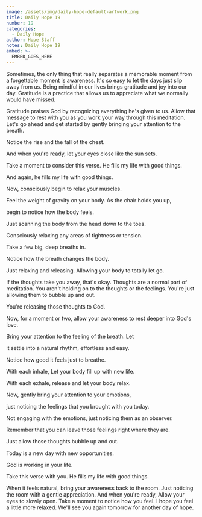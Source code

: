 ```yaml
---
image: /assets/img/daily-hope-default-artwork.png
title: Daily Hope 19
number: 19
categories:
  - Daily Hope
author: Hope Staff
notes: Daily Hope 19
embed: >-
  EMBED_GOES_HERE
---
```

Sometimes, the only thing that really separates a memorable moment from a forgettable moment is awareness. It's so easy to let the days just slip away from us. Being mindful in our lives brings gratitude and joy into our day. Gratitude is a practice that allows us to appreciate what we normally would have missed.

Gratitude praises God by recognizing everything he's given to us. Allow that message to rest with you as you work your way through this meditation. Let's go ahead and get started by gently bringing your attention to the breath.

Notice the rise and the fall of the chest.

And when you're ready, let your eyes close like the sun sets.

Take a moment to consider this verse. He fills my life with good things.

And again, he fills my life with good things.

Now, consciously begin to relax your muscles.

Feel the weight of gravity on your body. As the chair holds you up,

begin to notice how the body feels.

Just scanning the body from the head down to the toes.

Consciously relaxing any areas of tightness or tension.

Take a few big, deep breaths in.

Notice how the breath changes the body.

Just relaxing and releasing. Allowing your body to totally let go.

If the thoughts take you away, that's okay. Thoughts are a normal part of meditation. You aren't holding on to the thoughts or the feelings. You're just allowing them to bubble up and out.

You're releasing those thoughts to God.

Now, for a moment or two, allow your awareness to rest deeper into God's love.

Bring your attention to the feeling of the breath. Let

it settle into a natural rhythm, effortless and easy.

Notice how good it feels just to breathe.

With each inhale, Let your body fill up with new life.

With each exhale, release and let your body relax.

Now, gently bring your attention to your emotions,

just noticing the feelings that you brought with you today.

Not engaging with the emotions, just noticing them as an observer.

Remember that you can leave those feelings right where they are.

Just allow those thoughts bubble up and out.

Today is a new day with new opportunities.

God is working in your life.

Take this verse with you. He fills my life with good things.

When it feels natural, bring your awareness back to the room. Just noticing the room with a gentle appreciation. And when you're ready, Allow your eyes to slowly open. Take a moment to notice how you feel. I hope you feel a little more relaxed. We'll see you again tomorrow for another day of hope.

